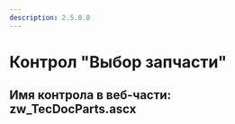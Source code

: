 ```yaml
---
description: 2.5.0.0
---
```


# Контрол "Выбор запчасти"

## Имя контрола в веб-части: zw\_TecDocParts.ascx

